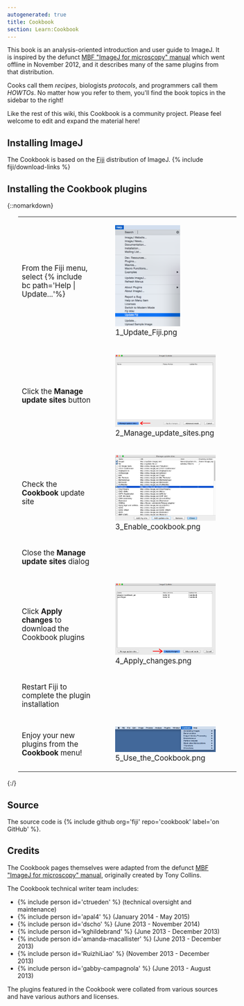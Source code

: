 ```yaml
---
autogenerated: true
title: Cookbook
section: Learn:Cookbook
---
```



This book is an analysis-oriented introduction and user guide to ImageJ. It is inspired by the defunct [MBF "ImageJ for microscopy" manual](/software/mbf-imagej) which went offline in November 2012, and it describes many of the same plugins from that distribution.

Cooks call them *recipes*, biologists *protocols*, and programmers call them *HOWTOs*. No matter how you refer to them, you'll find the book topics in the sidebar to the right!

Like the rest of this wiki, this Cookbook is a community project. Please feel welcome to edit and expand the material here! 


## Installing ImageJ

The Cookbook is based on the [Fiji](/software/fiji) distribution of ImageJ. {% include fiji/download-links %}


## Installing the Cookbook plugins

{::nomarkdown}
<table style="font-size:17px; margin-left: 25px;">
  <tbody>
    <tr class="odd">
      <td>
        <p>From the Fiji menu, select {% include bc path='Help | Update...'%}</p>
      </td>
      <td>
        <figure>
          <img src="/media/1-update-fiji.png" title="1_Update_Fiji.png" width="150" alt="1_Update_Fiji.png">
          <figcaption aria-hidden="true">
            1_Update_Fiji.png
          </figcaption>
        </figure>
      </td>
    </tr>
    <tr class="even">
      <td>
        <p>Click the <strong>Manage update sites</strong> button</p>
      </td>
      <td>
        <figure>
          <img src="/media/2-manage-update-sites.png" title="2_Manage_update_sites.png" width="250" alt="2_Manage_update_sites.png">
          <figcaption aria-hidden="true">
            2_Manage_update_sites.png
          </figcaption>
        </figure>
      </td>
    </tr>
    <tr class="odd">
      <td>
        <p>Check the <strong>Cookbook</strong> update site</p>
      </td>
      <td>
        <figure>
          <img src="/media/3-enable-cookbook.png" title="3_Enable_cookbook.png" width="250" alt="3_Enable_cookbook.png">
          <figcaption aria-hidden="true">
            3_Enable_cookbook.png
          </figcaption>
        </figure>
      </td>
    </tr>
    <tr class="even">
      <td>
        <p>Close the <strong>Manage update sites</strong> dialog</p>
      </td>
      <td></td>
    </tr>
    <tr class="odd">
      <td>
        <p>Click <strong>Apply changes</strong> to download the Cookbook plugins</p>
      </td>
      <td>
        <figure>
          <img src="/media/4-apply-changes.png" title="4_Apply_changes.png" width="250" alt="4_Apply_changes.png">
          <figcaption aria-hidden="true">
            4_Apply_changes.png
          </figcaption>
        </figure>
      </td>
    </tr>
    <tr class="even">
      <td>
        <p>Restart Fiji to complete the plugin installation</p>
      </td>
      <td></td>
    </tr>
    <tr class="odd">
      <td>
        <p>Enjoy your new plugins from the <strong>Cookbook</strong> menu!</p>
      </td>
      <td>
        <figure>
          <img src="/media/5-use-the-cookbook.png" title="5_Use_the_Cookbook.png" width="250" alt="5_Use_the_Cookbook.png">
          <figcaption aria-hidden="true">
            5_Use_the_Cookbook.png
          </figcaption>
        </figure>
      </td>
    </tr>
  </tbody>
</table>
{:/}

## Source

The source code is {% include github org='fiji' repo='cookbook' label='on GitHub' %}.

## Credits

The Cookbook pages themselves were adapted from the defunct [MBF "ImageJ for microscopy" manual](/software/mbf-imagej), originally created by Tony Collins.

The Cookbook technical writer team includes:

-   {% include person id='ctrueden' %} (technical oversight and maintenance)
-   {% include person id='apal4' %} (January 2014 - May 2015)
-   {% include person id='dscho' %} (June 2013 - November 2014)
-   {% include person id='kghildebrand' %} (June 2013 - December 2013)
-   {% include person id='amanda-macallister' %} (June 2013 - December 2013)
-   {% include person id='RuizhiLiao' %} (November 2013 - December 2013)
-   {% include person id='gabby-campagnola' %} (June 2013 - August 2013)

The plugins featured in the Cookbook were collated from various sources and have various authors and licenses.

 
